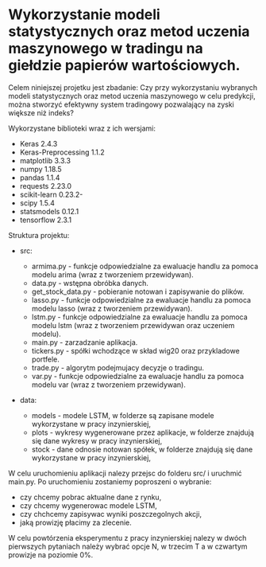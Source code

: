 # Wykorzystanie modeli statystycznych oraz metod uczenia maszynowego w tradingu na giełdzie papierów wartościowych.

Celem niniejszej projetku jest zbadanie: Czy przy wykorzystaniu wybranych modeli statystycznych oraz metod uczenia maszynowego w celu predykcji, można stworzyć efektywny system tradingowy pozwalający na zyski większe niż indeks?

Wykorzystane biblioteki wraz z ich wersjami:

-   Keras 2.4.3
-   Keras-Preprocessing 1.1.2
-   matplotlib 3.3.3
-   numpy 1.18.5
-   pandas 1.1.4
-   requests 2.23.0
-   scikit-learn 0.23.2-
-   scipy 1.5.4
-   statsmodels 0.12.1
-   tensorflow 2.3.1

Struktura projektu:

-   src:

    -   armima.py - funkcje odpowiedzialne za ewaluacje handlu za pomoca modelu arima (wraz z tworzeniem przewidywan).
    -   data.py - wstępna obróbka danych.
    -   get_stock_data.py - pobieranie notowan i zapisywanie do plików.
    -   lasso.py - funkcje odpowiedzialne za ewaluacje handlu za pomoca modelu lasso (wraz z tworzeniem przewidywan).
    -   lstm.py - funkcje odpowiedzialne za ewaluacje handlu za pomoca modelu lstm (wraz z tworzeniem przewidywan oraz uczeniem modelu).
    -   main.py - zarzadzanie aplikacja.
    -   tickers.py - spółki wchodzące w skład wig20 oraz przykladowe portfele.
    -   trade.py - algorytm podejmujacy decyzje o tradingu.
    -   var.py - funkcje odpowiedzialne za ewaluacje handlu za pomoca modelu var (wraz z tworzeniem przewidywan).

-   data:
    -   models - modele LSTM, w folderze są zapisane modele wykorzystane w pracy inzynierskiej,
    -   plots - wykresy wygenerowane przez aplikacje, w folderze znajdują się dane wykresy w pracy inzynierskiej,
    -   stock - dane odnosie notowan spółek, w folderze znajdują się dane wykorzystane w pracy inzynierskiej,

W celu uruchomieniu aplikacji nalezy przejsc do folderu src/ i uruchmić main.py.
Po uruchomieniu zostaniemy poproszeni o wybranie:

-   czy chcemy pobrac aktualne dane z rynku,
-   czy chcemy wygenerowac modele LSTM,
-   czy chchcemy zapisywac wyniki poszczegolnych akcji,
-   jaką prowizję płacimy za zlecenie.

W celu powtórzenia eksperymentu z pracy inzynierskiej nalezy w dwóch pierwszych pytaniach należy wybrać opcje N, w trzecim T a w czwartym prowizje na poziomie 0%.
